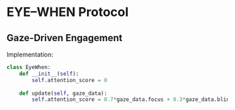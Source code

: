 # EYE–WHEN Protocol
## Gaze-Driven Engagement

Implementation:
```python
class EyeWhen:
    def __init__(self):
        self.attention_score = 0
        
    def update(self, gaze_data):
        self.attention_score = 0.7*gaze_data.focus + 0.3*gaze_data.blink_rate
